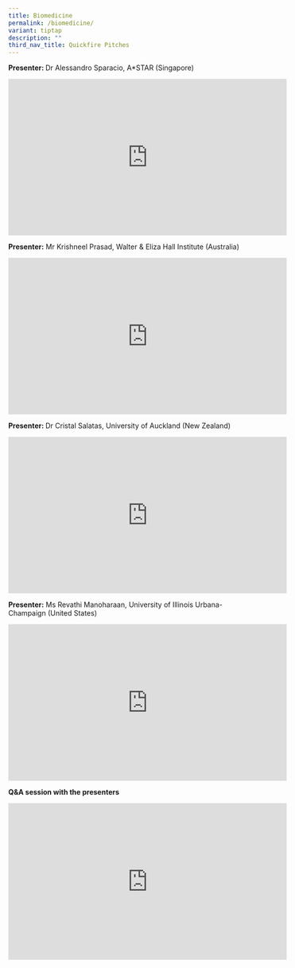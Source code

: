 ```yaml
---
title: Biomedicine
permalink: /biomedicine/
variant: tiptap
description: ""
third_nav_title: Quickfire Pitches
---
```

<p><strong>Presenter: </strong>Dr Alessandro Sparacio, A*STAR (Singapore)</p>
<div class="iframe-wrapper">
<iframe height="315" width="560" allowfullscreen="true" frameborder="0" src="https://www.youtube.com/embed/C2iK7nwVskc?si=cGV8YbOR8OEreGRB"></iframe>
</div>
<p></p>
<p><strong>Presenter:</strong> Mr Krishneel Prasad, Walter &amp; Eliza Hall
Institute (Australia)</p>
<div class="iframe-wrapper">
<iframe height="315" width="560" allowfullscreen="true" frameborder="0" src="https://www.youtube.com/embed/5KewsxncQW0?si=rFmlhsETLJ3_-Cw9"></iframe>
</div>
<p></p>
<p><strong>Presenter: </strong>Dr Cristal Salatas, University of Auckland
(New Zealand)</p>
<div class="iframe-wrapper">
<iframe height="315" width="560" allowfullscreen="true" frameborder="0" src="https://www.youtube.com/embed/VX8JIbkaIzs?si=bNCqioLnkIzvNfjz"></iframe>
</div>
<p></p>
<p><strong>Presenter:</strong> Ms Revathi Manoharaan, University of Illinois
Urbana-Champaign (United States)</p>
<div class="iframe-wrapper">
<iframe height="315" width="560" allowfullscreen="true" frameborder="0" src="https://www.youtube.com/embed/Z0TMT2kLxnY?si=27oy6c2KrRFW7D2g"></iframe>
</div>
<p></p>
<p><strong>Q&amp;A session with the presenters</strong>
</p>
<div class="iframe-wrapper">
<iframe height="315" width="560" allowfullscreen="true" frameborder="0" src="https://www.youtube.com/embed/wYlB32VIbk4?si=lEHnXfbxNvzxU5Vq"></iframe>
</div>
<p></p>